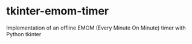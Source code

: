 # tkinter-emom-timer
Implementation of an offline EMOM (Every Minute On Minute) timer with Python tkinter
